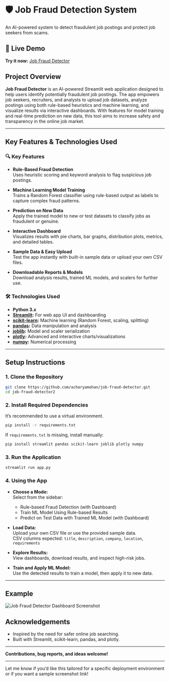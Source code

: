 # 🛡️ Job Fraud Detection System

An AI-powered system to detect fraudulent job postings and protect job seekers from scams.

## 🚀 Live Demo

**Try it now:** [Job Fraud Detector](https://job-fraud-detector.streamlit.app/)


## Project Overview

**Job Fraud Detector** is an AI-powered Streamlit web application designed to help users identify potentially fraudulent job postings. The app empowers job seekers, recruiters, and analysts to upload job datasets, analyze postings using both rule-based heuristics and machine learning, and visualize results via interactive dashboards. With features for model training and real-time prediction on new data, this tool aims to increase safety and transparency in the online job market.

---

## Key Features & Technologies Used

### 🔍 Key Features
- **Rule-Based Fraud Detection**  
  Uses heuristic scoring and keyword analysis to flag suspicious job postings.

- **Machine Learning Model Training**  
  Trains a Random Forest classifier using rule-based output as labels to capture complex fraud patterns.

- **Prediction on New Data**  
  Apply the trained model to new or test datasets to classify jobs as fraudulent or genuine.

- **Interactive Dashboard**  
  Visualizes results with pie charts, bar graphs, distribution plots, metrics, and detailed tables.

- **Sample Data & Easy Upload**  
  Test the app instantly with built-in sample data or upload your own CSV files.

- **Downloadable Reports & Models**  
  Download analysis results, trained ML models, and scalers for further use.

### 🛠 Technologies Used
- **Python 3.x**
- **[Streamlit](https://streamlit.io/):** For web app UI and dashboarding
- **[scikit-learn](https://scikit-learn.org/):** Machine learning (Random Forest, scaling, splitting)
- **[pandas](https://pandas.pydata.org/):** Data manipulation and analysis
- **[joblib](https://joblib.readthedocs.io/):** Model and scaler serialization
- **[plotly](https://plotly.com/):** Advanced and interactive charts/visualizations
- **[numpy](https://numpy.org/):** Numerical processing

---

## Setup Instructions

### 1. **Clone the Repository**
```bash
git clone https://github.com/acharyamohan/job-fraud-detector.git
cd job-fraud-detector2
```

### 2. **Install Required Dependencies**
It’s recommended to use a virtual environment.

```bash
pip install -r requirements.txt
```
If `requirements.txt` is missing, install manually:
```bash
pip install streamlit pandas scikit-learn joblib plotly numpy
```

### 3. **Run the Application**
```bash
streamlit run app.py
```

### 4. **Using the App**

- **Choose a Mode:**  
  Select from the sidebar:
  - Rule-based Fraud Detection (with Dashboard)
  - Train ML Model Using Rule-based Results
  - Predict on Test Data with Trained ML Model (with Dashboard)

- **Load Data:**  
  Upload your own CSV file or use the provided sample data.  
  CSV columns expected: `title`, `description`, `company`, `location`, `requirements`

- **Explore Results:**  
  View dashboards, download results, and inspect high-risk jobs.

- **Train and Apply ML Model:**  
  Use the detected results to train a model, then apply it to new data.

---

## Example

![Job Fraud Detector Dashboard Screenshot](https://user-images.githubusercontent.com/your_screenshot.png) 



## Acknowledgements

- Inspired by the need for safer online job searching.
- Built with Streamlit, scikit-learn, pandas, and plotly.

---

**Contributions, bug reports, and ideas welcome!**

---

Let me know if you’d like this tailored for a specific deployment environment or if you want a sample screenshot link!
